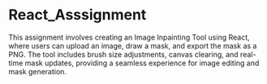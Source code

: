 # React_Asssignment
This assignment involves creating an Image Inpainting Tool using React, where users can upload an image, draw a mask, and export the mask as a PNG. The tool includes brush size adjustments, canvas clearing, and real-time mask updates, providing a seamless experience for image editing and mask generation.
